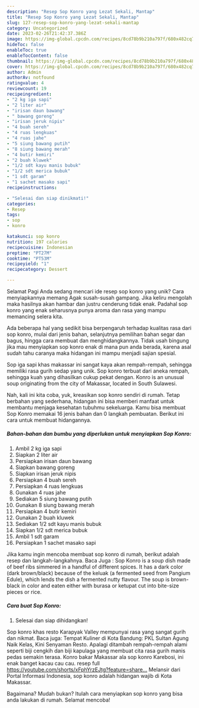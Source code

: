 ```yaml
---
description: "Resep Sop Konro yang Lezat Sekali, Mantap"
title: "Resep Sop Konro yang Lezat Sekali, Mantap"
slug: 127-resep-sop-konro-yang-lezat-sekali-mantap
category: Uncategorized
date: 2023-02-26T21:42:37.386Z
image: https://img-global.cpcdn.com/recipes/8cd78b9b210a797f/680x482cq70/sop-konro-foto-resep-utama.jpg
hideToc: false
enableToc: true
enableTocContent: false
thumbnail: https://img-global.cpcdn.com/recipes/8cd78b9b210a797f/680x482cq70/sop-konro-foto-resep-utama.jpg
cover: https://img-global.cpcdn.com/recipes/8cd78b9b210a797f/680x482cq70/sop-konro-foto-resep-utama.jpg
author: Admin
authorAv: notfound
ratingvalue: 4
reviewcount: 19
recipeingredient:
- "2 kg iga sapi"
- "2 liter air"
- "irisan daun bawang"
- " bawang goreng"
- "irisan jeruk nipis"
- "4 buah sereh"
- "4 ruas lengkuas"
- "4 ruas jahe"
- "5 siung bawang putih"
- "8 siung bawang merah"
- "4 butir kemiri"
- "2 buah kluwek"
- "1/2 sdt kayu manis bubuk"
- "1/2 sdt merica bubuk"
- "1 sdt garam"
- "1 sachet masako sapi"
recipeinstructions:

- "Selesai dan siap dinikmati!"
categories:
- Resep
tags:
- sop
- konro

katakunci: sop konro 
nutrition: 197 calories
recipecuisine: Indonesian
preptime: "PT27M"
cooktime: "PT53M"
recipeyield: "1"
recipecategory: Dessert

---
```



Selamat Pagi Anda sedang mencari ide resep sop konro yang unik? Cara menyiapkannya memang Agak susah-susah gampang. Jika keliru mengolah maka hasilnya akan hambar dan justru cenderung tidak enak. Padahal sop konro yang enak seharusnya punya aroma dan rasa yang mampu memancing selera kita.


Ada beberapa hal yang sedikit bisa berpengaruh terhadap kualitas rasa dari sop konro, mulai dari jenis bahan, selanjutnya pemilihan bahan segar dan bagus, hingga cara membuat dan menghidangkannya. Tidak usah bingung jika mau menyiapkan sop konro enak di mana pun anda berada, karena asal sudah tahu caranya maka hidangan ini mampu menjadi sajian spesial.

Sop iga sapi khas makassar ini sangat kaya akan rempah-rempah, sehingga memiliki rasa gurih sedap yang unik. Sop konro terbuat dari aneka rempah, sehingga kuah yang dihasilkan cukup pekat dengan. Konro is an unusual soup originating from the city of Makassar, located in South Sulawesi.


Nah, kali ini kita coba, yuk, kreasikan sop konro sendiri di rumah. Tetap berbahan yang sederhana, hidangan ini bisa memberi manfaat untuk membantu menjaga kesehatan tubuhmu sekeluarga. Kamu bisa membuat Sop Konro memakai 16 jenis bahan dan 0 langkah pembuatan. Berikut ini cara untuk membuat hidangannya.

<!--inarticleads1-->

##### Bahan-bahan dan bumbu yang diperlukan untuk menyiapkan Sop Konro:

1. Ambil 2 kg iga sapi
1. Siapkan 2 liter air
1. Persiapkan irisan daun bawang
1. Siapkan  bawang goreng
1. Siapkan irisan jeruk nipis
1. Persiapkan 4 buah sereh
1. Persiapkan 4 ruas lengkuas
1. Gunakan 4 ruas jahe
1. Sediakan 5 siung bawang putih
1. Gunakan 8 siung bawang merah
1. Persiapkan 4 butir kemiri
1. Gunakan 2 buah kluwek
1. Sediakan 1/2 sdt kayu manis bubuk
1. Siapkan 1/2 sdt merica bubuk
1. Ambil 1 sdt garam
1. Persiapkan 1 sachet masako sapi


Jika kamu ingin mencoba membuat sop konro di rumah, berikut adalah resep dan langkah-langkahnya. Baca Juga : Sop Konro is a soup dish made of beef ribs simmered in a handful of different spices. It has a dark color (dark brown/black) because of the keluak (a fermented seed from Pangium Edule), which lends the dish a fermented nutty flavour. The soup is brown-black in color and eaten either with burasa or ketupat cut into bite-size pieces or rice. 

<!--inarticleads2-->

##### Cara buat Sop Konro:


1. Selesai dan siap dihidangkan!

Sop konro khas resto Karapyak Valley mempunyai rasa yang sangat gurih dan nikmat. Baca juga: Tempat Kuliner di Kota Bandung: PKL Sultan Agung Naik Kelas, Kini Senyaman Resto. Apalagi ditambah rempah-rempah alami seperti biji cengkih dan biji kapulaga yang membuat cita rasa gurih manis pedas semakin terasa. Konro bakar Makassar ala sop konro Karebosi, ini enak banget kacau cau cau. resep full https://youtube.com/shorts/xFphYrzEJtg?feature=share… Melansir dari Portal Informasi Indonesia, sop konro adalah hidangan wajib di Kota Makassar. 

Bagaimana? Mudah bukan? Itulah cara menyiapkan sop konro yang bisa anda lakukan di rumah. Selamat mencoba!
